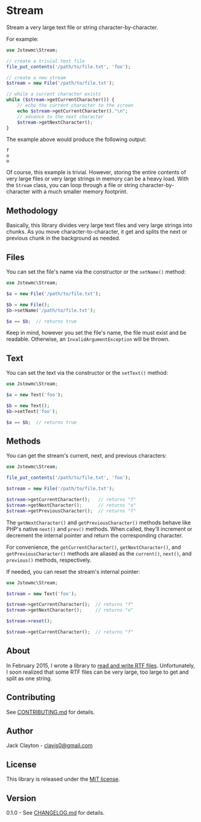 # Stream

Stream a very large text file or string character-by-character.

For example:

```php
use Jstewmc\Stream;

// create a trivial text file
file_put_contents('/path/to/file.txt', 'foo');

// create a new stream
$stream = new File('/path/to/file.txt');

// while a current character exists
while ($stream->getCurrentCharacter()) {
	// echo the current character to the screen
	echo $stream->getCurrentCharacter()."\n";	
	// advance to the next character
	$stream->getNextCharacter();
}
```

The example above would produce the following output:

```
f
o
o
```

Of course, this example is trivial. However, storing the entire contents of very large files or very large strings in memory can be a heavy load. With the `Stream` class, you can loop through a file or string character-by-character with a much smaller memory footprint.

## Methodology

Basically, this library divides very large text files and very large strings into chunks. As you move character-to-character, it get and splits the next or previous chunk in the background as needed.

## Files

You can set the file's name via the constructor or the `setName()` method:

```php
use Jstewmc\Stream;

$a = new File('/path/to/file.txt');

$b = new File();
$b->setName('/path/to/file.txt');

$a == $b;  // returns true
```

Keep in mind, however you set the file's name, the file must exist and be readable. Otherwise, an `InvalidArgumentException` will be thrown.

## Text

You can set the text via the constructor or the `setText()` method:

```php
use Jstewmc\Stream;

$a = new Text('foo');

$b = new Text();
$b->setText('foo');

$a == $b;  // returns true
```

## Methods

You can get the stream's current, next, and previous characters:

```php
use Jstewmc\Stream;

file_put_contents('/path/to/file.txt', 'foo');

$stream = new File('/path/to/file.txt');

$stream->getCurrentCharacter();   // returns "f"
$stream->getNextCharacter();      // returns "o"
$stream->getPreviousCharacter();  // returns "f"
```

The `getNextCharacter()` and `getPreviousCharacter()` methods behave like PHP's native `next()` and `prev()` methods. When called, they'll increment or decrement the internal pointer and return the corresponding character.

For convenience, the `getCurrentCharacter()`, `getNextCharacter()`, and `getPreviousCharacter()` methods are aliased as the `current()`, `next()`, and `previous()` methods, respectively.

If needed, you can reset the stream's internal pointer:

```php
use Jstewmc\Stream;

$stream = new Text('foo');

$stream->getCurrentCharacter();  // returns "f"
$stream->getNextCharacter();     // returns "o"

$stream->reset();

$stream->getCurrentCharacter();  // returns "f"
```

## About

In February 2015, I wrote a library to [read and write RTF files](https://github.com/jstewmc/rtf). Unfortunately, I soon realized that some RTF files can be very large, too large to get and split as one string.

## Contributing

See [CONTRIBUTING.md](https://github.com/jstewmc/stream/blob/master/CONTRIBUTING.md) for details.

## Author

Jack Clayton - [clayjs0@gmail.com](mailto:clayjs0@gmail.com)

## License

This library is released under the [MIT license](https://github.com/jstewmc/stream/blob/master/LICENSE).

## Version

0.1.0 - See [CHANGELOG.md](https://github.com/jstewmc/stream/blob/master/CHANGELOG.md) for details.
